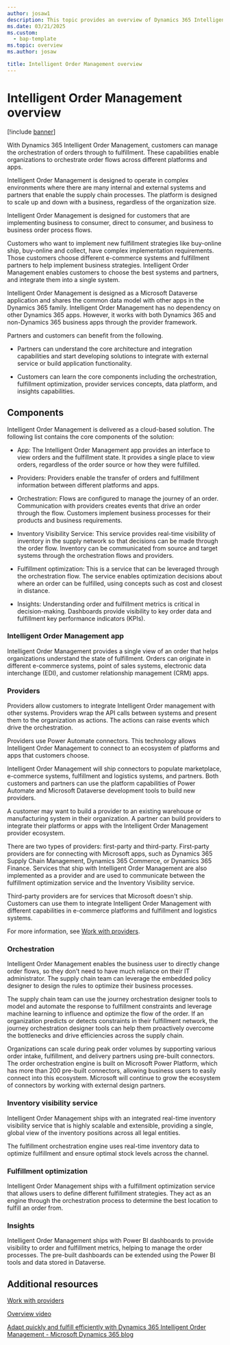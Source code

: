 ```yaml
---
author: josaw1
description: This topic provides an overview of Dynamics 365 Intelligent Order Management.
ms.date: 03/21/2025
ms.custom: 
  - bap-template
ms.topic: overview
ms.author: josaw

title: Intelligent Order Management overview
---
```



# Intelligent Order Management overview

[!include [banner](includes/banner.md)]


With Dynamics 365 Intelligent Order Management, customers can manage the orchestration of orders through to fulfillment. These capabilities enable organizations to orchestrate order flows across different platforms and apps.

Intelligent Order Management is designed to operate in complex environments where there are many internal and external systems and partners that enable the supply chain processes. The platform is designed to scale up and down with a business, regardless of the organization size.

Intelligent Order Management is designed for customers that are implementing business to consumer, direct to consumer, and business to business order process flows.

Customers who want to implement new fulfillment strategies like buy-online ship, buy-online and collect, have complex implementation requirements. Those customers choose different e-commerce systems and fulfillment partners to help implement business strategies. Intelligent Order Management enables customers to choose the best systems and partners, and integrate them into a single system.

Intelligent Order Management is designed as a Microsoft Dataverse application and shares the common data model with other apps in the Dynamics 365  family. Intelligent Order Management has no dependency on other Dynamics 365 apps. However, it works with both Dynamics 365 and non-Dynamics 365 business apps through the provider framework.

Partners and customers can benefit from the following.

-   Partners can understand the core architecture and integration capabilities and start developing solutions to integrate with external service or build application functionality.

-   Customers can learn the core components including the orchestration, fulfillment optimization, provider services concepts, data platform, and insights capabilities.

## Components

Intelligent Order Management is delivered as a cloud-based solution. The following list contains the core components of the solution: 

-   App: The Intelligent Order Management app provides an interface to view orders and the fulfillment state. It provides a single place to view orders, regardless of the order source or how they were fulfilled.

-   Providers: Providers enable the transfer of orders and fulfillment information between different platforms and apps.

-   Orchestration: Flows are configured to manage the journey of an order. Communication with providers creates events that drive an order through the flow. Customers implement business processes for their products and business requirements.

-   Inventory Visibility Service: This service provides real-time visibility of inventory in the supply network so that decisions can be made through the order flow. Inventory can be communicated from source and target systems through the orchestration flows and providers.

-   Fulfillment optimization: This is a service that can be leveraged through the orchestration flow. The service enables optimization decisions about where an order can be fulfilled, using concepts such as cost and closest in distance.

-   Insights: Understanding order and fulfillment metrics is critical in decision-making. Dashboards provide visibility to key order data and fulfillment key performance indicators (KPIs).

### Intelligent Order Management app

Intelligent Order Management provides a single view of an order that helps organizations understand the state of fulfillment. Orders can originate in different e-commerce systems, point of sales systems, electronic data interchange (EDI), and customer relationship management (CRM) apps.

### Providers

Providers allow customers to integrate Intelligent Order management with other systems. Providers wrap the API calls between systems and present them to the organization as actions. The actions can raise events which drive the orchestration.

Providers use Power Automate connectors. This technology allows Intelligent Order Management to connect to an ecosystem of platforms and apps that customers choose.

Intelligent Order Management will ship connectors to populate marketplace, e-commerce systems, fulfillment and logistics systems, and partners. Both customers and partners can use the platform capabilities of Power Automate and Microsoft Dataverse development tools to build new providers.

A customer may want to build a provider to an existing warehouse or manufacturing system in their organization. A partner can build providers to integrate their platforms or apps with the Intelligent Order Management provider ecosystem.

There are two types of providers: first-party and third-party. First-party providers are for connecting with Microsoft apps, such as Dynamics 365 Supply Chain Management, Dynamics 365 Commerce, or Dynamics 365 Finance. Services that ship with Intelligent Order Management are also implemented as a provider and are used to communicate between the fulfillment optimization service and the Inventory Visibility service.

Third-party providers are for services that Microsoft doesn't ship. Customers can use them to integrate Intelligent Order Management with different capabilities in e-commerce platforms and fulfillment and logistics systems.

For more information, see [Work with providers](work-providers.md).

### Orchestration

Intelligent Order Management enables the business user to directly change order flows, so they don't need to have much reliance on their IT administrator. The supply chain team can leverage the embedded policy designer to design the rules to optimize their business processes.

The supply chain team can use the journey orchestration designer tools to model and automate the response to fulfillment constraints and leverage machine learning to influence and optimize the flow of the order. If an organization predicts or detects constraints in their fulfillment network, the journey orchestration designer tools can help them proactively overcome the bottlenecks and drive efficiencies across the supply chain.

Organizations can scale during peak order volumes by supporting various order intake, fulfillment, and delivery partners using pre-built connectors. The order orchestration engine is built on Microsoft Power Platform, which has more than 200 pre-built connectors, allowing business users to easily connect into this ecosystem. Microsoft will continue to grow the ecosystem of connectors by working with external design partners.

### Inventory visibility service

Intelligent Order Management ships with an integrated real-time inventory visibility service that is highly scalable and extensible, providing a single, global view of the inventory positions across all legal entities.

The fulfillment orchestration engine uses real-time inventory data to optimize fulfillment and ensure optimal stock levels across the channel.

### Fulfillment optimization

Intelligent Order Management ships with a fulfillment optimization service that allows users to define different fulfillment strategies. They act as an engine through the orchestration process to determine the best location to fulfill an order from.

### Insights

Intelligent Order Management ships with Power BI dashboards to provide visibility to order and fulfillment metrics, helping to manage the order processes. The pre-built dashboards can be extended using the Power BI tools and data stored in Dataverse.

## Additional resources

[Work with providers](work-providers.md)

[Overview video](https://www.youtube.com/watch?v=X73HzFPrBb0&feature=youtu.be)

[Adapt quickly and fulfill efficiently with Dynamics 365 Intelligent Order Management - Microsoft Dynamics 365 blog](https://cloudblogs.microsoft.com/dynamics365/bdm/2021/03/02/adapt-quickly-and-fulfill-efficiently-with-dynamics-365-intelligent-order-management/)
